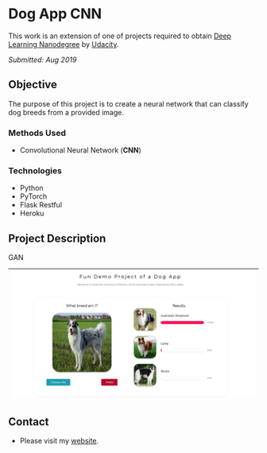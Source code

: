 # Dog App CNN
This work is an extension of one of projects required to obtain [Deep Learning Nanodegree](https://www.udacity.com/course/deep-learning-nanodegree--nd101) by [Udacity](https://www.udacity.com/).

*Submitted: Aug 2019*

## Objective
The purpose of this project is to create a neural network that can classify dog breeds from a provided image.

### Methods Used
* Convolutional Neural Network (**CNN**)

### Technologies
* Python
* PyTorch
* Flask Restful
* Heroku

## Project Description
GAN

| ![Image of Dog App Frontend](<src/cover_image.jpg>) |
| --- |


## Contact
* Please visit my [website](https://marketaince.com/).
